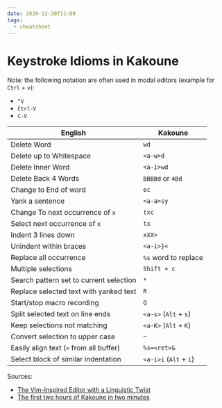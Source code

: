 ```yaml
---
date: 2020-12-30T11:09
tags:
  - cheatsheet
---
```


Keystroke Idioms in Kakoune
===========================

Note: the following notation are often used in modal editors (example
for `Ctrl` + `v`):

-   `^V`
-   `Ctrl-V`
-   `C-V`

| English                                 | Kakoune                |
|-----------------------------------------|------------------------|
| Delete Word                             | `wd`                   |
| Delete up to Whitespace                 | `<a-w>d`               |
| Delete Inner Word                       | `<a-i>wd`              |
| Delete Back 4 Words                     | `BBBBd` or `4Bd`       |
| Change to End of word                   | `ec`                   |
| Yank a sentence                         | `<a-a>sy`              |
| Change To next occurrence of `x`        | `txc`                  |
| Select next occurrence of `x`           | `tx`                   |
| Indent 3 lines down                     | `xXX>`                 |
| Unindent within braces                  | `<a-i>}<`              |
| Replace all occurrence                  | `%s` word to replace   |
| Multiple selections                     | `Shift + c`            |
| Search pattern set to current selection | `*`                    |
| Replace selected text with yanked text  | `R`                    |
| Start/stop macro recording              | `Q`                    |
| Split selected text on line ends        | `<a-s>` (`Alt` + `s`)  |
| Keep selections not matching            | `<a-K>` (`Alt` + `K`)  |
| Convert selection to upper case         | `~`                    |
| Easily align text (`=` from all buffer) | `%s=<ret>&`            |
| Select block of similar indentation     | `<a-i>i` (`Alt` + `i`) |

Sources:

-   [The Vim-Inspired Editor with a Linguistic
    Twist](https://cosine.blue/2019-09-06-kakoune.html)
-   [The first two hours of Kakoune in two
    minutes](https://kakoune-editor.github.io/community-articles/2021/01/01/first_two_hours_in_two_minutes.html)
